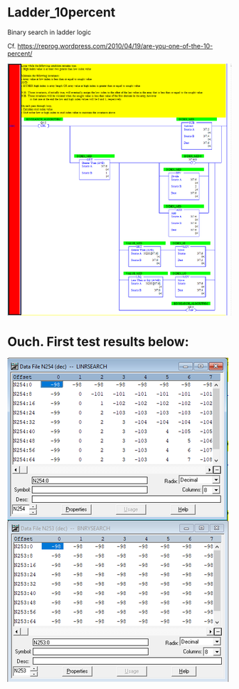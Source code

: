 # Ladder_10percent
Binary search in ladder logic

Cf. https://reprog.wordpress.com/2010/04/19/are-you-one-of-the-10-percent/

![](https://github.com/drbitboy/Ladder_10percent/raw/master/ladder_binary_search.png)

# Ouch.  First test results below:

![](https://github.com/drbitboy/Ladder_10percent/raw/master/ladder_binary_search_first_test_FAIL.png)
